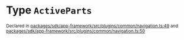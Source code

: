 # Type `ActiveParts`
<sub>Declared in [packages/sdk/app-framework/src/plugins/common/navigation.ts:49](https://github.com/dxos/dxos/blob/4cb70f94e/packages/sdk/app-framework/src/plugins/common/navigation.ts#L49) and [packages/sdk/app-framework/src/plugins/common/navigation.ts:50](https://github.com/dxos/dxos/blob/4cb70f94e/packages/sdk/app-framework/src/plugins/common/navigation.ts#L50)</sub>






